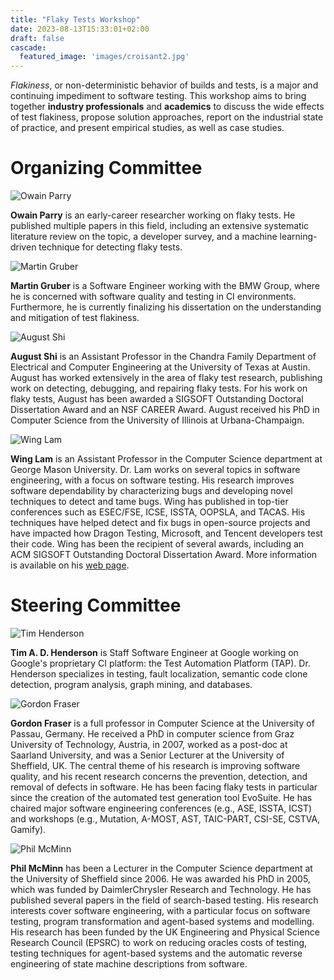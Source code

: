 ```yaml
---
title: "Flaky Tests Workshop"
date: 2023-08-13T15:33:01+02:00
draft: false
cascade:
  featured_image: 'images/croisant2.jpg'
---
```


*Flakiness*, or non-deterministic behavior of builds and tests, is a major and continuing impediment to software testing.
This workshop aims to bring together **industry professionals** and **academics** to discuss the wide effects of test flakiness, propose solution approaches, report on the industrial state of practice, and present empirical studies, as well as case studies.


<!-- # Status -->
<!--  -->
<!-- We have submitted our workshop proposal to [ICSE 2024](https://conf.researchr.org/home/icse-2024), which is currently under review. -->
<!-- If all goes well, we hope to see you in Lisbon! -->


# Organizing Committee

![Owain Parry](images/owain_parry.jpg)

**Owain Parry** is an early-career researcher working on flaky tests.
He published multiple papers in this field, including an extensive systematic literature review on the topic, a developer survey, and a machine learning-driven technique for detecting flaky tests.
<!-- Owain has served several times as a reviewer for Software Testing, Verification Reliability, a top journal in the field of software testing. He has also served as a student volunteer at ICSE 2022, ICST 2023, and as a session chair at AST 2022. -->

![Martin Gruber](images/martin_gruber.jpg)

**Martin Gruber** is a Software Engineer working with the BMW Group, where he is concerned with software quality and testing in CI environments.
Furthermore, he is currently finalizing his dissertation on the understanding and mitigation of test flakiness.
<!-- Furthermore, he is finishing up his dissertation (4th year PhD candidate), which he is planning to submit until the end of this year. -->
<!-- His research is concerned with the understanding and mitigation of test flakiness, on which he published multiple papers in well-known conferences. -->
<!-- He is supervised by professor Gordon Fraser, who holds the Chair for Software Engineering 2 at the University of Passau. -->

![August Shi](images/august_shi.jpg)

**August Shi** is an Assistant Professor in the Chandra Family Department of
Electrical and Computer Engineering at the University of Texas at Austin.
August has worked extensively in the area of flaky test research, publishing
work on detecting, debugging, and repairing flaky tests. For his work on flaky
tests, August has been awarded a SIGSOFT Outstanding Doctoral Dissertation
Award and an NSF CAREER Award. August received his PhD in Computer Science from
the University of Illinois at Urbana-Champaign.

![Wing Lam](images/wing_lam.jpg)

**Wing Lam** is an Assistant Professor in the Computer Science department at George Mason University. Dr. Lam works on several topics in software engineering, with a focus on software testing. His research improves software dependability by characterizing bugs and developing novel techniques to detect and tame bugs. Wing has published in top-tier conferences such as ESEC/FSE, ICSE, ISSTA, OOPSLA, and TACAS. His techniques have helped detect and fix bugs in open-source projects and have impacted how Dragon Testing, Microsoft, and Tencent developers test their code. Wing has been the recipient of several awards, including an ACM SIGSOFT Outstanding Doctoral Dissertation Award. More information is available on his [web page](https://cs.gmu.edu/~winglam).

# Steering Committee


![Tim Henderson](images/tim_henderson.jpg)

**Tim A. D. Henderson** is Staff Software Engineer at Google working on Google's proprietary CI platform: the Test Automation Platform (TAP).
Dr. Henderson specializes in testing, fault localization, semantic code clone detection, program analysis, graph mining, and databases.
<!-- Dr. Henderson received a Ph.D. at Case Western Reserve University and was advised by Dr. Andy Podgurksi. -->
<!-- Previous service includes: Track Chair for ICST 2022 Industry Track, organizing multiple instances of the CI/CD Industry Workshop (CCIW) at ICST (2020, 2021, 2023), and serving on the PC for AST 2022, and ICST 2019 (Tools and Demos). -->
<!-- Additionally, Dr. Henderson hosts the Google Journal Club which provides opportunities for the academic and industry testing communities to discuss recent work in Software Engineering. -->


![Gordon Fraser](images/gordon_fraser.jpg)

**Gordon Fraser** is a full professor in Computer Science at the University of Passau, Germany. He received a PhD in computer science from Graz University of Technology, Austria, in 2007, worked as a post-doc at Saarland University, and was a Senior Lecturer at the University of Sheffield, UK. The central theme of his research is improving software quality, and his recent research concerns the prevention, detection, and removal of defects in software. He has been facing flaky tests in particular since the creation of the automated test generation tool EvoSuite. He has chaired major software engineering conferences (e.g., ASE, ISSTA, ICST) and workshops (e.g., Mutation, A-MOST, AST, TAIC-PART, CSI-SE, CSTVA, Gamify).



![Phil McMinn](images/phil_mcminn.jpeg)

**Phil McMinn** has been a Lecturer in the Computer Science department at the University of Sheffield since 2006. He was awarded his PhD in 2005, which was funded by DaimlerChrysler Research and Technology. He has published several papers in the field of search-based testing.
His research interests cover software engineering, with a particular focus on software testing, program transformation and agent-based systems and modelling. His research has been funded by the UK Engineering and Physical Science Research Council (EPSRC) to work on reducing oracles costs of testing, testing techniques for agent-based systems and the automatic reverse engineering of state machine descriptions from software.

